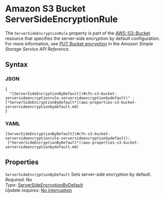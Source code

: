 # Amazon S3 Bucket ServerSideEncryptionRule<a name="aws-properties-s3-bucket-serversideencryptionrule"></a>

The `ServerSideEncryptionRule` property is part of the [AWS::S3::Bucket](aws-properties-s3-bucket.md) resource that specifies the server\-side encryption by default configuration\. For more information, see [PUT Bucket encryption](https://docs.aws.amazon.com/AmazonS3/latest/API/RESTBucketPUTencryption.html) in the *Amazon Simple Storage Service API Reference*\.

## Syntax<a name="w4ab1c21c14e1879b5"></a>

### JSON<a name="aws-properties-s3-bucket-serversideencryptionrule.json"></a>

```
{
  "[ServerSideEncryptionByDefault](#cfn-s3-bucket-serversideencryptionrule-serversideencryptionbydefault)" : [*ServerSideEncryptionByDefault*](aws-properties-s3-bucket-serversideencryptionbydefault.md)
}
```

### YAML<a name="aws-properties-s3-bucket-serversideencryptionrule.yaml"></a>

```
[ServerSideEncryptionByDefault](#cfn-s3-bucket-serversideencryptionrule-serversideencryptionbydefault): 
 [*ServerSideEncryptionByDefault*](aws-properties-s3-bucket-serversideencryptionbydefault.md)
```

## Properties<a name="w4ab1c21c14e1879b7"></a>

`ServerSideEncryptionByDefault`  <a name="cfn-s3-bucket-serversideencryptionrule-serversideencryptionbydefault"></a>
Sets server\-side encryption by default\.  
*Required*: No  
*Type:* [ServerSideEncryptionByDefault](aws-properties-s3-bucket-serversideencryptionbydefault.md)  
*Update requires*: [No interruption](using-cfn-updating-stacks-update-behaviors.md#update-no-interrupt)